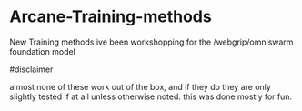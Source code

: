 # Arcane-Training-methods
New Training methods ive been workshopping for the /webgrip/omniswarm foundation model

#disclaimer

almost none of these work out of the box, and if they do they are only slightly tested if at all unless otherwise noted. 
this was done mostly for fun.
